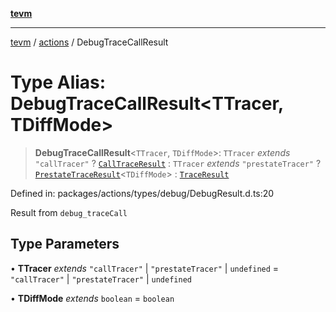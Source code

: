 [**tevm**](../../README.md)

***

[tevm](../../modules.md) / [actions](../README.md) / DebugTraceCallResult

# Type Alias: DebugTraceCallResult\<TTracer, TDiffMode\>

> **DebugTraceCallResult**\<`TTracer`, `TDiffMode`\>: `TTracer` *extends* `"callTracer"` ? [`CallTraceResult`](CallTraceResult.md) : `TTracer` *extends* `"prestateTracer"` ? [`PrestateTraceResult`](../../index/type-aliases/PrestateTraceResult.md)\<`TDiffMode`\> : [`TraceResult`](../../index/type-aliases/TraceResult.md)

Defined in: packages/actions/types/debug/DebugResult.d.ts:20

Result from `debug_traceCall`

## Type Parameters

• **TTracer** *extends* `"callTracer"` \| `"prestateTracer"` \| `undefined` = `"callTracer"` \| `"prestateTracer"` \| `undefined`

• **TDiffMode** *extends* `boolean` = `boolean`
